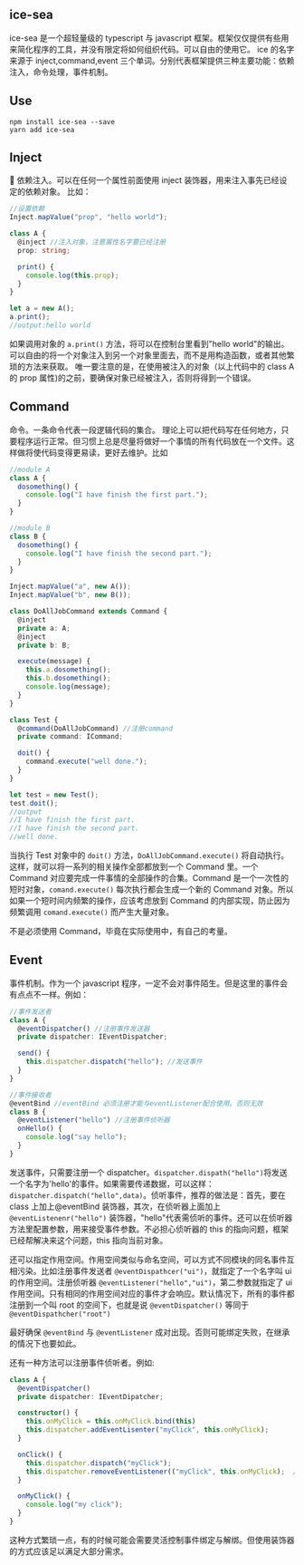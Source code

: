 ## ice-sea

ice-sea 是一个超轻量级的 typescript 与 javascript 框架。框架仅仅提供有些用来简化程序的工具，并没有限定将如何组织代码。可以自由的使用它。
ice 的名字来源于 inject,command,event 三个单词。分别代表框架提供三种主要功能：依赖注入，命令处理，事件机制。

## Use

```
npm install ice-sea --save
yarn add ice-sea
```

## Inject

 依赖注入。可以在任何一个属性前面使用 inject 装饰器，用来注入事先已经设定的依赖对象。
比如：

```typescript
//设置依赖
Inject.mapValue("prop", "hello world");

class A {
  @inject //注入对象，注意属性名字要已经注册
  prop: string;

  print() {
    console.log(this.prop);
  }
}

let a = new A();
a.print();
//output:hello world
```

如果调用对象的 `a.print()` 方法，将可以在控制台里看到"hello world"的输出。可以自由的将一个对象注入到另一个对象里面去，而不是用构造函数，或者其他繁琐的方法来获取。
唯一要注意的是，在使用被注入的对象（以上代码中的 class A 的 prop 属性)的之前，要确保对象已经被注入，否则将得到一个错误。

## Command

命令。一条命令代表一段逻辑代码的集合。
理论上可以把代码写在任何地方，只要程序运行正常。但习惯上总是尽量将做好一个事情的所有代码放在一个文件。这样做将使代码变得更易读，更好去维护。比如

```typescript
//module A
class A {
  dosomething() {
    console.log("I have finish the first part.");
  }
}

//module B
class B {
  dosomething() {
    console.log("I have finish the second part.");
  }
}

Inject.mapValue("a", new A());
Inject.mapValue("b", new B());

class DoAllJobCommand extends Command {
  @inject
  private a: A;
  @inject
  private b: B;

  execute(message) {
    this.a.dosomething();
    this.b.dosomething();
    console.log(message);
  }
}

class Test {
  @command(DoAllJobCommand) //注册command
  private command: ICommand;

  doit() {
    command.execute("well done.");
  }
}

let test = new Test();
test.doit();
//output
//I have finish the first part.
//I have finish the second part.
//well done.
```

当执行 Test 对象中的 `doit()` 方法，`DoAllJobCommand.execute()` 将自动执行。这样，就可以将一系列的相关操作全部都放到一个 Command 里。一个 Command 对应要完成一件事情的全部操作的合集。Command 是一个一次性的短时对象，`comand.execute()` 每次执行都会生成一个新的 Command 对象。所以如果一个短时间内频繁的操作，应该考虑放到 Command 的内部实现，防止因为频繁调用 `comand.execute()` 而产生大量对象。

不是必须使用 Command，毕竟在实际使用中，有自己的考量。

## Event

事件机制。作为一个 javascript 程序，一定不会对事件陌生。但是这里的事件会有点点不一样。例如：

```typescript
//事件发送者
class A {
  @eventDispatcher() //注册事件发送器
  private dispatcher: IEventDispatcher;

  send() {
    this.dispatcher.dispatch("hello"); //发送事件
  }
}

//事件接收者
@eventBind //eventBind 必须注册才能与eventListener配合使用。否则无效
class B {
  @eventListener("hello") //注册事件侦听器
  onHello() {
    console.log("say hello");
  }
}
```

发送事件，只需要注册一个 dispatcher。`dispatcher.dispath("hello")`将发送一个名字为'hello'的事件。如果需要传递数据，可以这样：`dispatcher.dispatch("hello",data)`。侦听事件，推荐的做法是：首先，要在 class 上加上@eventBind 装饰器，其次，在侦听器上面加上 `@eventListenenr("hello")` 装饰器，"hello"代表需侦听的事件。还可以在侦听器方法里配置参数，用来接受事件参数。不必担心侦听器的 this 的指向问题，框架已经帮解决来这个问题，this 指向当前对象。

还可以指定作用空间。作用空间类似与命名空间，可以方式不同模块的同名事件互相污染。比如注册事件发送者 `@eventDispathcer("ui")`，就指定了一个名字叫 ui 的作用空间。注册侦听器 `@eventListener("hello","ui")`，第二参数就指定了 ui 作用空间。只有相同的作用空间对应的事件才会响应。默认情况下，所有的事件都注册到一个叫 root 的空间下，也就是说 `@eventDispatcher()` 等同于 `@eventDispathcher("root")`

最好确保 `@eventBind` 与 `@eventListener` 成对出现。否则可能绑定失败，在继承的情况下也要如此。

还有一种方法可以注册事件侦听者。例如:

```typescript
class A {
  @eventDispatcher()
  private dispatcher: IEventDipatcher;

  constructor() {
    this.onMyClick = this.onMyClick.bind(this)
    this.dispatcher.addEventLisenter("myClick", this.onMyClick);
  }

  onClick() {
    this.dispatcher.dispatch("myClick");
    this.dispatcher.removeEventListener(("myClick", this.onMyClick);  //remove eventListenr
  }

  onMyClick() {
    console.log("my click");
  }
}
```

这种方式繁琐一点，有的时候可能会需要灵活控制事件绑定与解绑。但使用装饰器的方式应该足以满足大部分需求。
